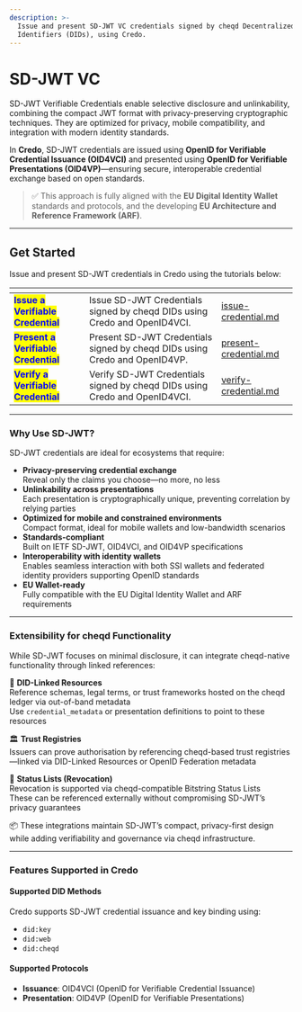 ```yaml
---
description: >-
  Issue and present SD-JWT VC credentials signed by cheqd Decentralized
  Identifiers (DIDs), using Credo.
---
```


# SD-JWT VC

SD-JWT Verifiable Credentials enable selective disclosure and unlinkability, combining the compact JWT format with privacy-preserving cryptographic techniques. They are optimized for privacy, mobile compatibility, and integration with modern identity standards.

In **Credo**, SD-JWT credentials are issued using **OpenID for Verifiable Credential Issuance (OID4VCI)** and presented using **OpenID for Verifiable Presentations (OID4VP)**—ensuring secure, interoperable credential exchange based on open standards.

> ✅ This approach is fully aligned with the **EU Digital Identity Wallet** standards and protocols, and the developing **EU Architecture and Reference Framework (ARF)**.

***

## Get Started

Issue and present SD-JWT credentials in Credo using the tutorials below:

<table data-card-size="large" data-view="cards"><thead><tr><th></th><th></th><th data-hidden data-card-target data-type="content-ref"></th></tr></thead><tbody><tr><td><mark style="color:blue;"><strong>Issue a Verifiable Credential</strong></mark></td><td>Issue SD-JWT Credentials signed by cheqd DIDs using Credo and OpenID4VCI.</td><td><a href="issue-credential.md">issue-credential.md</a></td></tr><tr><td><mark style="color:blue;"><strong>Present a Verifiable Credential</strong></mark></td><td>Present  SD-JWT Credentials signed by cheqd DIDs using Credo and OpenID4VP.</td><td><a href="present-credential.md">present-credential.md</a></td></tr><tr><td><mark style="color:blue;"><strong>Verify a Verifiable Credential</strong></mark></td><td>Verify SD-JWT Credentials signed by cheqd DIDs using Credo and OpenID4VCI.</td><td><a href="verify-credential.md">verify-credential.md</a></td></tr></tbody></table>

***

### Why Use SD-JWT?

SD-JWT credentials are ideal for ecosystems that require:

* **Privacy-preserving credential exchange**\
  Reveal only the claims you choose—no more, no less
* **Unlinkability across presentations**\
  Each presentation is cryptographically unique, preventing correlation by relying parties
* **Optimized for mobile and constrained environments**\
  Compact format, ideal for mobile wallets and low-bandwidth scenarios
* **Standards-compliant**\
  Built on IETF SD-JWT, OID4VCI, and OID4VP specifications
* **Interoperability with identity wallets**\
  Enables seamless interaction with both SSI wallets and federated identity providers supporting OpenID standards
* **EU Wallet-ready**\
  Fully compatible with the EU Digital Identity Wallet and ARF requirements

***

### Extensibility for cheqd Functionality

While SD-JWT focuses on minimal disclosure, it can integrate cheqd-native functionality through linked references:

🔗 **DID-Linked Resources**\
Reference schemas, legal terms, or trust frameworks hosted on the cheqd ledger via out-of-band metadata\
Use `credential_metadata` or presentation definitions to point to these resources

🏛️ **Trust Registries**\
Issuers can prove authorisation by referencing cheqd-based trust registries—linked via DID-Linked Resources or OpenID Federation metadata

🚫 **Status Lists (Revocation)**\
Revocation is supported via cheqd-compatible Bitstring Status Lists\
These can be referenced externally without compromising SD-JWT’s privacy guarantees

📦 These integrations maintain SD-JWT’s compact, privacy-first design while adding verifiability and governance via cheqd infrastructure.

***

### Features Supported in Credo

#### Supported DID Methods

Credo supports SD-JWT credential issuance and key binding using:

* `did:key`
* `did:web`
* `did:cheqd`

#### Supported Protocols

* **Issuance**: OID4VCI (OpenID for Verifiable Credential Issuance)
* **Presentation**: OID4VP (OpenID for Verifiable Presentations)
